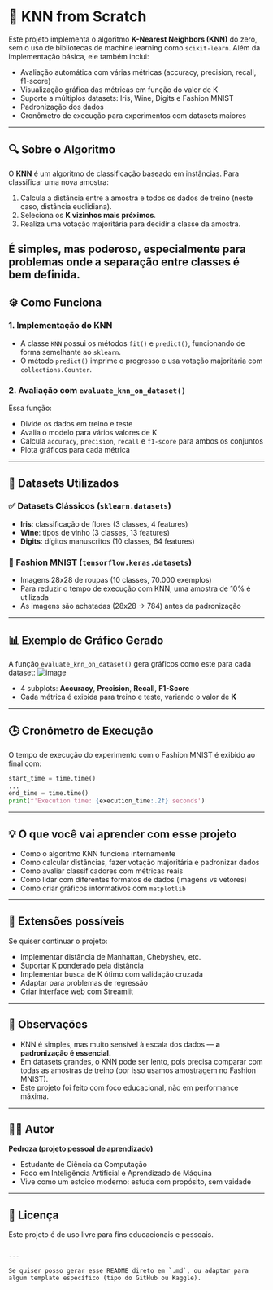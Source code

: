 # 🧠 KNN from Scratch

Este projeto implementa o algoritmo **K-Nearest Neighbors (KNN)** do zero, sem o uso de bibliotecas de machine learning como `scikit-learn`. Além da implementação básica, ele também inclui:

- Avaliação automática com várias métricas (accuracy, precision, recall, f1-score)
- Visualização gráfica das métricas em função do valor de K
- Suporte a múltiplos datasets: Iris, Wine, Digits e Fashion MNIST
- Padronização dos dados
- Cronômetro de execução para experimentos com datasets maiores

---

## 🔍 Sobre o Algoritmo

O **KNN** é um algoritmo de classificação baseado em instâncias. Para classificar uma nova amostra:

1. Calcula a distância entre a amostra e todos os dados de treino (neste caso, distância euclidiana).
2. Seleciona os **K vizinhos mais próximos**.
3. Realiza uma votação majoritária para decidir a classe da amostra.

É simples, mas poderoso, especialmente para problemas onde a separação entre classes é bem definida.
---

## ⚙️ Como Funciona

### 1. Implementação do KNN

* A classe `KNN` possui os métodos `fit()` e `predict()`, funcionando de forma semelhante ao `sklearn`.
* O método `predict()` imprime o progresso e usa votação majoritária com `collections.Counter`.

### 2. Avaliação com `evaluate_knn_on_dataset()`

Essa função:

* Divide os dados em treino e teste
* Avalia o modelo para vários valores de K
* Calcula `accuracy`, `precision`, `recall` e `f1-score` para ambos os conjuntos
* Plota gráficos para cada métrica

---

## 🧪 Datasets Utilizados

### ✅ Datasets Clássicos (`sklearn.datasets`)

* **Iris**: classificação de flores (3 classes, 4 features)
* **Wine**: tipos de vinho (3 classes, 13 features)
* **Digits**: dígitos manuscritos (10 classes, 64 features)

### 🧥 Fashion MNIST (`tensorflow.keras.datasets`)

* Imagens 28x28 de roupas (10 classes, 70.000 exemplos)
* Para reduzir o tempo de execução com KNN, uma amostra de 10% é utilizada
* As imagens são achatadas (28x28 → 784) antes da padronização

---

## 📊 Exemplo de Gráfico Gerado

A função `evaluate_knn_on_dataset()` gera gráficos como este para cada dataset:
![image](https://github.com/user-attachments/assets/0382940d-903f-480c-8425-5909e2229adb)

* 4 subplots: **Accuracy**, **Precision**, **Recall**, **F1-Score**
* Cada métrica é exibida para treino e teste, variando o valor de **K**

---

## 🕒 Cronômetro de Execução

O tempo de execução do experimento com o Fashion MNIST é exibido ao final com:

```python
start_time = time.time()
...
end_time = time.time()
print(f'Execution time: {execution_time:.2f} seconds')
```

---

## 💡 O que você vai aprender com esse projeto

* Como o algoritmo KNN funciona internamente
* Como calcular distâncias, fazer votação majoritária e padronizar dados
* Como avaliar classificadores com métricas reais
* Como lidar com diferentes formatos de dados (imagens vs vetores)
* Como criar gráficos informativos com `matplotlib`

---

## 🧠 Extensões possíveis

Se quiser continuar o projeto:

* Implementar distância de Manhattan, Chebyshev, etc.
* Suportar K ponderado pela distância
* Implementar busca de K ótimo com validação cruzada
* Adaptar para problemas de regressão
* Criar interface web com Streamlit

---

## 📌 Observações

* KNN é simples, mas muito sensível à escala dos dados — **a padronização é essencial.**
* Em datasets grandes, o KNN pode ser lento, pois precisa comparar com todas as amostras de treino (por isso usamos amostragem no Fashion MNIST).
* Este projeto foi feito com foco educacional, não em performance máxima.

---

## 👨‍💻 Autor

**Pedroza (projeto pessoal de aprendizado)**

* Estudante de Ciência da Computação
* Foco em Inteligência Artificial e Aprendizado de Máquina
* Vive como um estoico moderno: estuda com propósito, sem vaidade

---

## 📜 Licença

Este projeto é de uso livre para fins educacionais e pessoais.

```

---

Se quiser posso gerar esse README direto em `.md`, ou adaptar para algum template específico (tipo do GitHub ou Kaggle).
```
